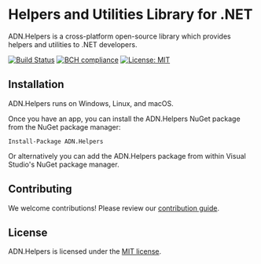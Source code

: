 # Helpers and Utilities Library for .NET

ADN.Helpers is a cross-platform open-source library which provides helpers and utilities to .NET developers.

[![Build Status](https://travis-ci.org/andresdigiovanni/ADN.Helpers.svg?branch=master)](https://travis-ci.org/andresdigiovanni/ADN.Helpers)
[![BCH compliance](https://bettercodehub.com/edge/badge/andresdigiovanni/ADN.Helpers?branch=master)](https://bettercodehub.com/)
[![License: MIT](https://img.shields.io/badge/License-MIT-yellow.svg)](https://opensource.org/licenses/MIT)

## Installation

ADN.Helpers runs on Windows, Linux, and macOS.

Once you have an app, you can install the ADN.Helpers NuGet package from the NuGet package manager:

```
Install-Package ADN.Helpers
```

Or alternatively you can add the ADN.Helpers package from within Visual Studio's NuGet package manager.

## Contributing

We welcome contributions! Please review our [contribution guide](CONTRIBUTING.md).

## License

ADN.Helpers is licensed under the [MIT license](LICENSE).
